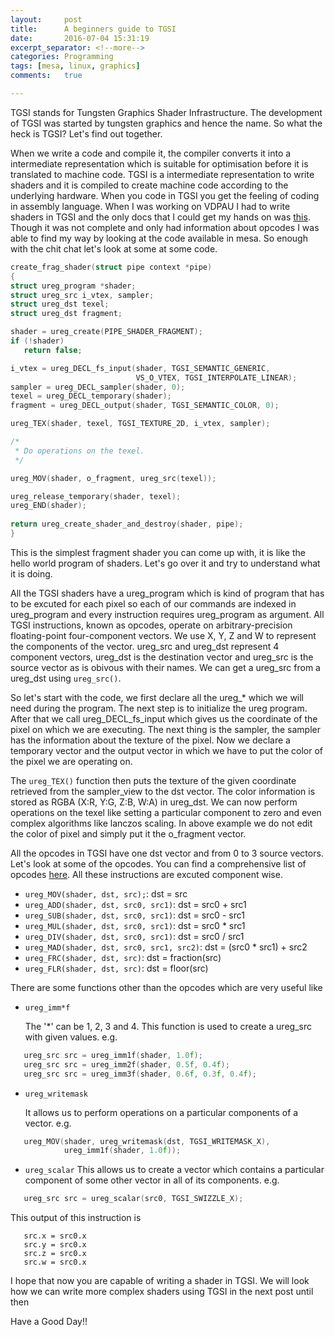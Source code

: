 ```yaml
---
layout:     post
title:      A beginners guide to TGSI 
date:       2016-07-04 15:31:19
excerpt_separator: <!--more-->
categories: Programming 
tags: [mesa, linux, graphics]
comments:   true

---
```

TGSI stands for Tungsten Graphics Shader Infrastructure. The development of TGSI was started by tungsten graphics and hence the name. So what the 
heck is TGSI? Let's find out together.
<!--more-->

When we write a code and compile it, the compiler converts it into a intermediate representation which is suitable for optimisation before it is 
translated to machine code. TGSI is a intermediate representation to write shaders and it is compiled to create machine code according to the underlying 
hardware. When you code in TGSI you get the feeling of coding in assembly language. When I was working on VDPAU I had to write shaders
in TGSI and the only docs that I could get my hands on was [this](http://gallium.readthedocs.io/en/latest/tgsi.html). Though it was not complete and only had
information about opcodes I was able to find my way by looking at the code available in mesa. So enough with the chit chat let's look at
some at some code.

```c
create_frag_shader(struct pipe context *pipe)
{
struct ureg_program *shader;
struct ureg_src i_vtex, sampler;
struct ureg_dst texel;
struct ureg_dst fragment;

shader = ureg_create(PIPE_SHADER_FRAGMENT);
if (!shader)
   return false;

i_vtex = ureg_DECL_fs_input(shader, TGSI_SEMANTIC_GENERIC,
                            VS_O_VTEX, TGSI_INTERPOLATE_LINEAR);
sampler = ureg_DECL_sampler(shader, 0);
texel = ureg_DECL_temporary(shader);
fragment = ureg_DECL_output(shader, TGSI_SEMANTIC_COLOR, 0);

ureg_TEX(shader, texel, TGSI_TEXTURE_2D, i_vtex, sampler);

/*
 * Do operations on the texel.
 */

ureg_MOV(shader, o_fragment, ureg_src(texel));

ureg_release_temporary(shader, texel);
ureg_END(shader);
   
return ureg_create_shader_and_destroy(shader, pipe);
}
```
This is the simplest fragment shader you can come up with, it is like the hello world program of shaders. Let's go over it and try to understand 
what it is doing.

All the TGSI shaders have a ureg_program which is kind of program that has to be excuted for each pixel so each of our commands are indexed in ureg_program and every instruction requires ureg_program as argument.
All TGSI instructions, known as opcodes, operate on arbitrary-precision floating-point four-component vectors. We use X, Y, Z and W to represent the components of the vector. 
ureg_src and ureg_dst represent 4 component vectors, ureg_dst is the destination vector and ureg_src is the source vector as is obivous with their names. We can get a ureg_src from a ureg_dst using `ureg_src()`.

So let's start with the code, we first declare all the ureg_* which we will need during the program. The next step is to initialize the ureg program.
After that we call ureg_DECL_fs_input which gives us the coordinate of the pixel on which we are executing. The next thing is the sampler, the 
sampler has the information about the texture of the pixel. Now we declare a temporary vector and the output vector in which we have to put the 
color of the pixel we are operating on.

The `ureg_TEX()` function then puts the texture of the given coordinate retrieved from the sampler_view to the dst vector. The color information 
is stored as RGBA (X:R, Y:G, Z:B, W:A) in ureg_dst. We can now perform operations on the texel like setting a particular component to zero and even 
complex algorithms like lanczos scaling. In above example we  do not edit the color of pixel and simply put it the o_fragment vector. 

All the opcodes in TGSI have one dst vector and from 0 to 3 source vectors. Let's look at some of the opcodes. You can find a comprehensive list of
opcodes [here](http://gallium.readthedocs.io/en/latest/tgsi.html#instruction-set). All these instructions are excuted component wise.

* `ureg_MOV(shader, dst, src);`: dst = src
* `ureg_ADD(shader, dst, src0, src1)`: dst = src0 + src1
* `ureg_SUB(shader, dst, src0, src1)`: dst = src0 - src1
* `ureg_MUL(shader, dst, src0, src1)`: dst = src0 * src1
* `ureg_DIV(shader, dst, src0, src1)`: dst = src0 / src1
* `ureg_MAD(shader, dst, src0, src1, src2)`: dst = (src0 * src1) + src2
* `ureg_FRC(shader, dst, src)`: dst = fraction(src)
* `ureg_FLR(shader, dst, src)`: dst = floor(src)


There are some functions other than the opcodes which are very useful like

* `ureg_imm*f` 

   The '*' can be 1, 2, 3 and 4. This function is used to create a ureg_src with given values. e.g.

```c
   ureg_src src = ureg_imm1f(shader, 1.0f);
   ureg_src src = ureg_imm2f(shader, 0.5f, 0.4f);
   ureg_src src = ureg_imm3f(shader, 0.6f, 0.3f, 0.4f);
```

* `ureg_writemask`

   It allows us to perform operations on a particular components of a vector. e.g. 

```c
   ureg_MOV(shader, ureg_writemask(dst, TGSI_WRITEMASK_X),
            ureg_imm1f(shader, 1.0f));
```
* `ureg_scalar`
   This allows us to create a vector which contains a particular component of some other vector in all of its components. e.g.

```c
   ureg_src src = ureg_scalar(src0, TGSI_SWIZZLE_X);
```
   This output of this instruction is 

```
   src.x = src0.x
   src.y = src0.x
   src.z = src0.x
   src.w = src0.x
```
I hope that now you are capable of writing a shader in TGSI. We will look how we can write more complex shaders using TGSI in the next post until 
then

Have a Good Day!!
